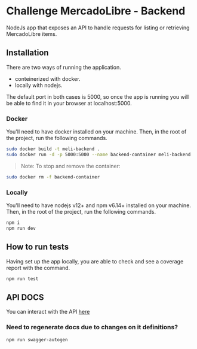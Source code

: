 # Challenge MercadoLibre - Backend

NodeJs app that exposes an API to handle requests for listing or retrieving MercadoLibre items.


## Installation

There are two ways of running the application.
- conteinerized with docker.
- locally with nodejs.

The default port in both cases is 5000, so once the app is running you will be able to find it in your browser at localhost:5000.

### Docker

You'll need to have docker installed on your machine.
Then, in the root of the project, run the following commands.
```sh
sudo docker build -t meli-backend .
sudo docker run -d -p 5000:5000 --name backend-container meli-backend
```

> Note: To stop and remove the container:
```sh
sudo docker rm -f backend-container
```
### Locally

You'll need to have nodejs v12+ and npm v6.14+ installed on your machine.
Then, in the root of the project, run the following commands.
```sh
npm i
npm run dev
```

## How to run tests

Having set up the app locally, you are able to check and see a coverage report with the command. 
```sh
npm run test
```


## API DOCS

You can interact with the API [here](http://localhost:5000/api-docs/)

### Need to regenerate docs due to changes on it definitions?
```sh
npm run swagger-autogen
```

